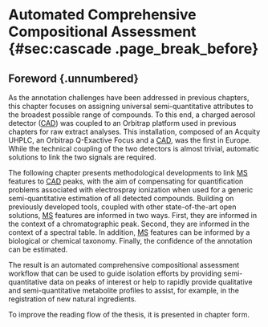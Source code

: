 # Automated Comprehensive Compositional Assessment {#sec:cascade .page_break_before}

## Foreword {.unnumbered}

As the annotation challenges have been addressed in previous chapters, this chapter focuses on assigning universal semi-quantitative attributes to the broadest possible range of compounds.
To this end, a charged aerosol detector ([CAD](#cad)) was coupled to an Orbitrap platform used in previous chapters for raw extract analyses.
This installation, composed of an Acquity UHPLC, an Orbitrap Q-Exactive Focus and a [CAD](#cad), was the first in Europe.
While the technical coupling of the two detectors is almost trivial, automatic solutions to link the two signals are required.

The following chapter presents methodological developments to link [MS](#ms) features to [CAD](#cad) peaks, with the aim of compensating for quantification problems associated with electrospray ionization when used for a generic semi-quantitative estimation of all detected compounds.
Building on previously developed tools, coupled with other state-of-the-art open solutions, 
[MS](#ms) features are informed in two ways.
First, they are informed in the context of a chromatographic peak.
Second, they are informed in the context of a spectral table.
In addition, [MS](#ms) features can be informed by a biological or chemical taxonomy.
Finally, the confidence of the annotation can be estimated.

The result is an automated comprehensive compositional assessment workflow that can be used to guide isolation efforts by providing semi-quantitative data on peaks of interest or help to rapidly provide qualitative and semi-quantitative metabolite profiles to assist, for example, in the registration of new natural ingredients.

To improve the reading flow of the thesis, it is presented in chapter form.

<!-- \newpage -->